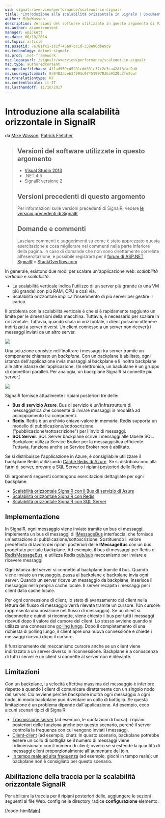 ```yaml
---
uid: signalr/overview/performance/scaleout-in-signalr
title: "Introduzione alla scalabilità orizzontale in SignalR | Documenti Microsoft"
author: MikeWasson
description: Versioni del software utilizzato in questo argomento di Visual Studio 2013 .NET 4.5 SignalR le versioni precedenti di versione 2 di questo argomento per informazioni sulle versioni precedenti di...
ms.author: aspnetcontent
manager: wpickett
ms.date: 06/10/2014
ms.topic: article
ms.assetid: 7e781fc1-1c1f-45a8-bc1d-338e96dbe9c9
ms.technology: dotnet-signalr
ms.prod: .net-framework
msc.legacyurl: /signalr/overview/performance/scaleout-in-signalr
msc.type: authoredcontent
ms.openlocfilehash: 4f1ad959c45281cdd831c37c2e3ca428f3fae9a0
ms.sourcegitcommit: 9a9483aceb34591c97451997036a9120c3fe2baf
ms.translationtype: MT
ms.contentlocale: it-IT
ms.lasthandoff: 11/10/2017
---
```

<a name="introduction-to-scaleout-in-signalr"></a>Introduzione alla scalabilità orizzontale in SignalR
====================
da [Mike Wasson](https://github.com/MikeWasson), [Patrick Fletcher](https://github.com/pfletcher)

> ## <a name="software-versions-used-in-this-topic"></a>Versioni del software utilizzate in questo argomento
> 
> 
> - [Visual Studio 2013](https://www.microsoft.com/visualstudio/eng/2013-downloads)
> - .NET 4.5
> - SignalR versione 2
>   
> 
> 
> ## <a name="previous-versions-of-this-topic"></a>Versioni precedenti di questo argomento
> 
> Per informazioni sulle versioni precedenti di SignalR, vedere [le versioni precedenti di SignalR](../older-versions/index.md).
> 
> ## <a name="questions-and-comments"></a>Domande e commenti
> 
> Lasciare commenti e suggerimenti su come è stato apprezzato questa esercitazione e cosa migliorare nei commenti nella parte inferiore della pagina. In caso di domande che non sono direttamente correlate all'esercitazione, è possibile registrarli per il [forum di ASP.NET SignalR](https://forums.asp.net/1254.aspx/1?ASP+NET+SignalR) o [StackOverflow.com](http://stackoverflow.com/).


In generale, esistono due modi per scalare un'applicazione web: *scalabilità verticale* e *scalabilità*.

- La scalabilità verticale indica l'utilizzo di un server più grande (o una VM più grande) con più RAM, CPU e così via.
- Scalabilità orizzontale implica l'inserimento di più server per gestire il carico.

Il problema con la scalabilità verticale è che si è rapidamente raggiunto un limite per le dimensioni della macchina. Tuttavia, è necessario per scalare in orizzontale. Tuttavia, quando scala in orizzontale, i client possono ottenere indirizzati a server diversi. Un client connesso a un server non riceverà i messaggi inviati da un altro server.

![](scaleout-in-signalr/_static/image1.png)

Una soluzione consiste nell'inoltrare i messaggi tra server tramite un componente chiamato un *backplane*. Con un backplane è abilitato, ogni istanza dell'applicazione invia messaggi al backplane e li inoltra backplane alle altre istanze dell'applicazione. (In elettronica, un backplane è un gruppo di connettori paralleli. Per analogia, un backplane SignalR si connette più server.)

![](scaleout-in-signalr/_static/image2.png)

SignalR fornisce attualmente i ripiani posteriori tre delle:

- **Bus di servizio Azure**. Bus di servizio è un'infrastruttura di messaggistica che consente di inviare messaggi in modalità ad accoppiamento tra componenti.
- **Redis**. Redis è un archivio chiave-valore in memoria. Redis supporta un modello di pubblicazione/sottoscrizione ("pubblicazione/sottoscrizione") per l'invio di messaggi.
- **SQL Server**. SQL Server backplane scrive i messaggi alle tabelle SQL. Backplane utilizza Service Broker per la messaggistica efficiente. Tuttavia, funziona anche se Service Broker non è abilitato.

Se si distribuisce l'applicazione in Azure, è consigliabile utilizzare il backplane Redis utilizzando [Cache Redis di Azure](https://azure.microsoft.com/en-us/services/cache/). Se si distribuiscono alla farm di server, provare a SQL Server o i ripiani posteriori delle Redis.

Gli argomenti seguenti contengono esercitazioni dettagliate per ogni backplane:

- [Scalabilità orizzontale SignalR con il Bus di servizio di Azure](scaleout-with-windows-azure-service-bus.md)
- [Scalabilità orizzontale SignalR con Redis](scaleout-with-redis.md)
- [Scalabilità orizzontale SignalR con SQL Server](scaleout-with-sql-server.md)

## <a name="implementation"></a>Implementazione

In SignalR, ogni messaggio viene inviato tramite un bus di messaggi. Implementa un bus di messaggi di [IMessageBus](https://msdn.microsoft.com/en-us/library/microsoft.aspnet.signalr.messaging.imessagebus(v=vs.100).aspx) interfaccia, che fornisce un'astrazione di pubblicazione/sottoscrizione. Sostituendo il valore predefinito di lavoro dei ripiani posteriori delle **IMessageBus** con un bus progettato per tale backplane. Ad esempio, il bus di messaggi per Redis è [RedisMessageBus](https://msdn.microsoft.com/en-us/library/microsoft.aspnet.signalr.redis.redismessagebus(v=vs.100).aspx), e utilizza Redis [pub/sub](http://redis.io/topics/pubsub) meccanismo per inviare e ricevere messaggi.

Ogni istanza del server si connette al backplane tramite il bus. Quando viene inviato un messaggio, passa al backplane e backplane invia ogni server. Quando un server riceve un messaggio da backplane, inserisce il messaggio nella propria cache locale. Il server recapita i messaggi per i client dalla cache locale.

Per ogni connessione di client, lo stato di avanzamento del client nella lettura del flusso di messaggio verrà rilevata tramite un cursore. (Un cursore rappresenta una posizione nel flusso di messaggio). Se un client si disconnette e quindi si riconnette, viene chiesto il bus per tutti i messaggi ricevuti dopo il valore del cursore del client. Lo stesso avviene quando si utilizza una connessione [polling lungo](../getting-started/introduction-to-signalr.md#transports). Dopo il completamento di una richiesta di polling lungo, il client apre una nuova connessione e chiede i messaggi ricevuti dopo il cursore.

Il funzionamento del meccanismo cursore anche se un client viene indirizzato a un server diverso in riconnessione. Backplane è a conoscenza di tutti i server e un client si connette al server non è rilevante.

## <a name="limitations"></a>Limitazioni

Con un backplane, la velocità effettiva massima del messaggio è inferiore rispetto a quando i client di comunicare direttamente con un singolo nodo del server. Ciò avviene perché backplane inoltra ogni messaggio a ogni nodo, in modo backplane può diventare un collo di bottiglia. Se questa limitazione è un problema dipende dall'applicazione. Ad esempio, ecco alcuni scenari tipici di SignalR:

- [Trasmissione server](../getting-started/tutorial-server-broadcast-with-signalr.md) (ad esempio, le quotazioni di borsa): i ripiani posteriori delle funziona anche per questo scenario, perché il server controlla la frequenza con cui vengono inviati i messaggi.
- [Client-client](../getting-started/tutorial-getting-started-with-signalr.md) (ad esempio, chat): In questo scenario, backplane potrebbe essere un collo di bottiglia se il numero di messaggi viene ridimensionato con il numero di client; ovvero se si estende la quantità di messaggi client proporzionalmente all'aumentare del join.
- [In tempo reale ad alta frequenza](../getting-started/tutorial-high-frequency-realtime-with-signalr.md) (ad esempio, giochi in tempo reale): un backplane non è consigliato per questo scenario.

## <a name="enabling-tracing-for-signalr-scaleout"></a>Abilitazione della traccia per la scalabilità orizzontale SignalR

Per abilitare la traccia per il ripiani posteriori delle, aggiungere le sezioni seguenti al file Web. config nella directory radice **configurazione** elemento:

[!code-html[Main](scaleout-in-signalr/samples/sample1.html)]
